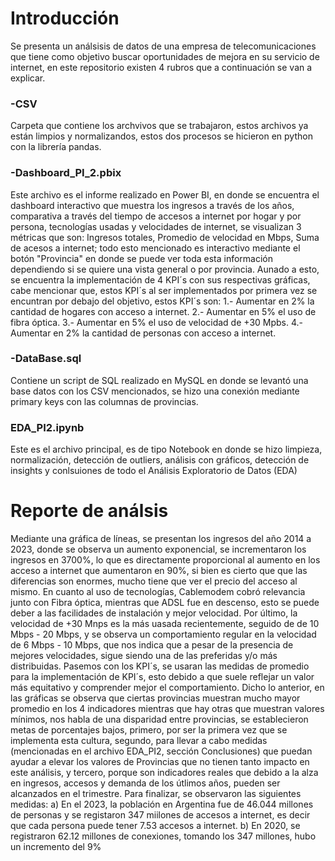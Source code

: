 # Introducción
Se presenta un análsisis de datos de una empresa de telecomunicaciones que tiene como objetivo buscar oportunidades de mejora en su servicio de internet, en este repositorio existen 4 rubros que a continuación se van a explicar.
### -CSV 
Carpeta que contiene los archvivos que se trabajaron, estos archivos ya están limpios y normalizandos, estos dos procesos se hicieron en python con la librería pandas.
### -Dashboard_PI_2.pbix
Este archivo es el informe realizado en Power BI, en donde se encuentra el dashboard interactivo que muestra los ingresos a través de los años, comparativa a través del tiempo de accesos a internet por hogar y por persona, tecnologías usadas y velocidades de internet, se visualizan 3 métricas que son: Ingresos totales, Promedio de velocidad en Mbps, Suma de acesos a internet; todo esto mencionado es interactivo mediante el botón "Provincia" en donde se puede ver toda esta información dependiendo si se quiere una vista general o por provincia. Aunado a esto, se encuentra la implementación de 4 KPI´s con sus respectivas gráficas, cabe mencionar que, estos KPI´s al ser implementados por primera vez se encuntran por debajo del objetivo, estos KPI´s son: 
1.- Aumentar en 2% la cantidad de hogares con acceso a internet.
2.- Aumentar en 5% el uso de fibra óptica.
3.- Aumentar en 5% el uso de velocidad de +30 Mpbs.
4.- Aumentar en 2% la cantidad de personas con acceso a internet.
### -DataBase.sql
Contiene un script de SQL realizado en MySQL en donde se levantó una base datos con los CSV mencionados, se hizo una conexión mediante primary keys con las columnas de provincias.
### EDA_PI2.ipynb
Este es el archivo principal, es de tipo Notebook en donde se hizo limpieza, normalización, detección de outliers, análisis con gráficos, detección de insights y conlsuiones de todo el Análisis Exploratorio de Datos (EDA)

# Reporte de análsis
Mediante una gráfica de líneas, se presentan los ingresos del año 2014 a 2023, donde se observa un aumento exponencial, se incrementaron los ingresos en 3700%, lo que es directamente proporcional al aumento en los acceso a internet que aumentaron en 90%, si bien es cierto que que las diferencias son enormes, mucho tiene que ver el precio del acceso al mismo.
En cuanto al uso de tecnologías, Cablemodem cobró relevancia junto con Fibra óptica, mientras que ADSL fue en descenso, esto se puede deber a las facilidades de instalación y mejor velocidad. Por último, la velocidad de +30 Mnps es la más uasada recientemente, seguido de de 10 Mbps - 20 Mbps, y se observa un comportamiento regular en la velocidad de 6 Mbps - 10 Mbps, que nos indica que a pesar de la presencia de mejores velocidades, sigue siendo una de las preferidas y/o más distribuidas.
Pasemos con los KPI´s, se usaran las medidas de promedio para la implementación de KPI´s, esto debido a que suele reflejar un valor más equitativo y comprender mejor el comportamiento. Dicho lo anterior, en las gráficas se observa que ciertas provincias muestran mucho mayor promedio en los 4 indicadores mientras que hay otras que muestran valores mínimos, nos habla de una disparidad entre provincias, se establecieron metas de porcentajes bajos, primero, por ser la primera vez que se implementa esta cultura, segundo, para llevar a cabo medidas (mencionadas en el archivo EDA_PI2, sección Conclusiones) que puedan ayudar a elevar los valores de Provincias que no tienen tanto impacto en este análisis, y tercero, porque son indicadores reales que debido a la alza en ingresos, accesos y demanda de los útlimos años, pueden ser alcanzados en el trimestre. 
Para finalizar, se observaron las siguientes medidas:
a) En el 2023, la población en Argentina fue de 46.044 millones de personas y se registaron 347 miilones de accesos a internet, es decir que cada persona puede tener 7.53 accesos a internet.
b) En 2020, se registraron 62.12 millones de conexiones, tomando los 347 millones, hubo un incremento del 9%













